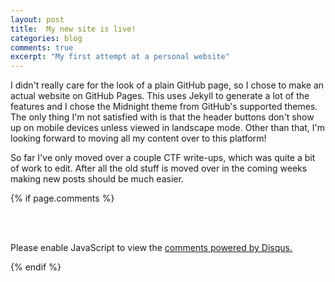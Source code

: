 ```yaml
---
layout: post
title:  My new site is live!
categories: blog
comments: true
excerpt: "My first attempt at a personal website"
---
```

I didn't really care for the look of a plain GitHub page, so I chose to make an actual website on GitHub Pages. This uses Jekyll to generate a lot of the features and I chose the Midnight theme from GitHub's supported themes. The only thing I'm not satisfied with is that the header buttons don't show up on mobile devices unless viewed in landscape mode. Other than that, I'm looking forward to moving all my content over to this platform!

So far I've only moved over a couple CTF write-ups, which was quite a bit of work to edit. After all the old stuff is moved over in the coming weeks making new posts should be much easier. 

{% if page.comments %} 

<br><br>
<p>
<div id="disqus_thread"></div>
<script>
    (function() { 
        var d = document, s = d.createElement('script');
        
        s.src = 'https://tlkroll.disqus.com/embed.js';
        
        s.setAttribute('data-timestamp', +new Date());
        (d.head || d.body).appendChild(s);
    })();
</script>
<noscript>Please enable JavaScript to view the <a href="https://disqus.com/?ref_noscript" rel="nofollow">comments powered by Disqus.</a></noscript>
</p>

{% endif %} 